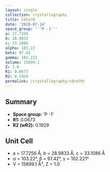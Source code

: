 ```yaml
---
layout: single
collection: crystallography
title: CdCe70
date: '2020-07-14'
space_group: '''P -1'''
a: 17.7256
b: 28.9833
c: 33.1086
alpha: 103.22
beta: 97.42
gamma: 102.221
volume: 15899.1
Z: 1.0
R1: 0.0673
R2: 0.1929
permalink: /crystallography/cdce70/
---
```


## Summary

- **Space group:** 'P -1'
- **R1:** 0.0673
- **R2 (wR2):** 0.1929

## Unit Cell
- a = 17.7256 Å, b = 28.9833 Å, c = 33.1086 Å
- α = 103.22°, β = 97.42°, γ = 102.221°
- V = 15899.1 Å³, Z = 1.0
